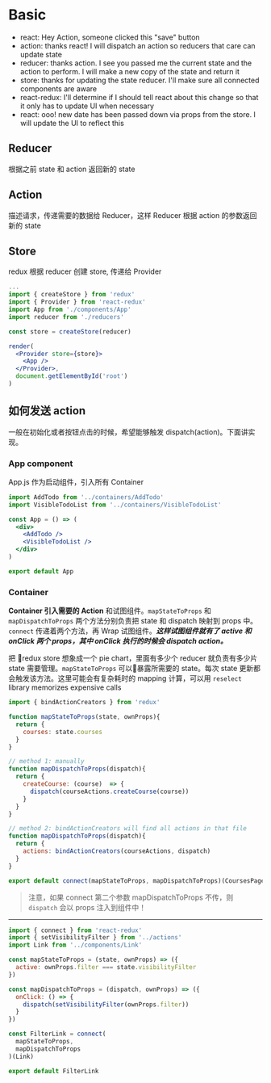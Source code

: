 # Basic

* react: Hey Action, someone clicked this "save" button
* action: thanks react! I will dispatch an action so reducers that care can update state
* reducer: thanks action. I see you passed me the current state and the action to perform. I will make a new copy of the state and return it
* store: thanks for updating the state reducer. I'll make sure all connected components are aware
* react-redux: I'll determine if I should tell react about this change so that it only has to update UI when necessary
* react: ooo! new date has been passed down via props from the store. I will update the UI to reflect this

## Reducer

根据之前 state 和 action 返回新的 state

## Action

描述请求，传递需要的数据给 Reducer，这样 Reducer 根据 action 的参数返回新的 state

## Store

redux 根据 reducer 创建 store, 传递给 Provider

```jsx
...
import { createStore } from 'redux'
import { Provider } from 'react-redux'
import App from './components/App'
import reducer from './reducers'

const store = createStore(reducer)

render(
  <Provider store={store}>
    <App />
  </Provider>,
  document.getElementById('root')
)
```

## 如何发送 action

一般在初始化或者按钮点击的时候，希望能够触发 dispatch(action)。下面讲实现。

### App component

App.js 作为启动组件，引入所有 Container

```jsx
import AddTodo from '../containers/AddTodo'
import VisibleTodoList from '../containers/VisibleTodoList'

const App = () => (
  <div>
    <AddTodo />
    <VisibleTodoList />
  </div>
)

export default App
```

### Container

**Container 引入需要的 Action** 和试图组件。`mapStateToProps` 和 `mapDispatchToProps` 两个方法分别负责把 state 和 dispatch 映射到 props 中。`connect` 传递着两个方法，再 Wrap 试图组件。**_这样试图组件就有了 active 和 onClick 两个 props，其中 onClick 执行的时候会 dispatch action。_**

把 redux store 想象成一个 pie chart，里面有多少个 reducer 就负责有多少片 state 需要管理。`mapStateToProps` 可以暴露所需要的 state。每次 state 更新都会触发该方法。这里可能会有复杂耗时的 mapping 计算，可以用 `reselect` library memorizes expensive calls

```javascript
import { bindActionCreators } from 'redux'

function mapStateToProps(state, ownProps){
  return {
    courses: state.courses
  }
}

// method 1: manually
function mapDispatchToProps(dispatch){
  return {
    createCourse: (course)  => {
      dispatch(courseActions.createCourse(course))
    }
  }
}

// method 2: bindActionCreators will find all actions in that file
function mapDispatchToProps(dispatch){
  return {
    actions: bindActionCreators(courseActions, dispatch)
  }
}

export default connect(mapStateToProps, mapDispatchToProps)(CoursesPage)
```

> 注意，如果 connect 第二个参数 mapDispatchToProps 不传，则 `dispatch` 会以 props 注入到组件中！

---

```jsx
import { connect } from 'react-redux'
import { setVisibilityFilter } from '../actions'
import Link from '../components/Link'

const mapStateToProps = (state, ownProps) => ({
  active: ownProps.filter === state.visibilityFilter
})

const mapDispatchToProps = (dispatch, ownProps) => ({
  onClick: () => {
    dispatch(setVisibilityFilter(ownProps.filter))
  }
})

const FilterLink = connect(
  mapStateToProps,
  mapDispatchToProps
)(Link)

export default FilterLink
```